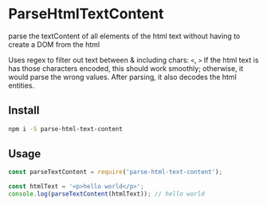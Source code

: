 # ParseHtmlTextContent
parse the textContent of all elements of the html text without having to create a DOM from the html

Uses regex to filter out text between & including chars: `<`, `>`
If the html text is has those characters encoded, this should
work smoothly; otherwise, it would parse the wrong values.
After parsing, it also decodes the html entities.
## Install

```bash
npm i -S parse-html-text-content
```

## Usage

```javascript
const parseTextContent = require('parse-html-text-content');

const htmlText = '<p>hello world</p>';
console.log(parseTextContent(htmlText)); // hello world
```
